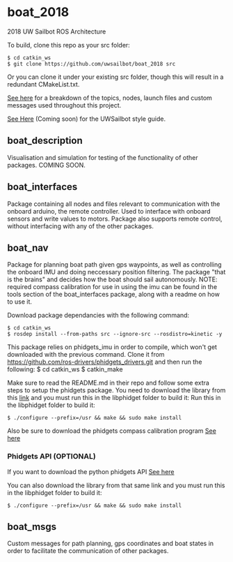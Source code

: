 # boat_2018
2018 UW Sailbot ROS Architecture

To build, clone this repo as your src folder:

	$ cd catkin_ws
	$ git clone https://github.com/uwsailbot/boat_2018 src

Or you can clone it under your existing src folder, though this will result in a redundant CMakeList.txt.


[See here](https://docs.google.com/spreadsheets/d/e/2PACX-1vRJPwn2XdzYAXsQpauvrPZ5q93W5B0C67GXXE5j3xL2SomwScCGoXGPIHMnfCvfF4DZ18LwXwg1yf4g/pubhtml) for a breakdown of the topics, nodes, launch files and custom messages used throughout this project.

[See Here]() (Coming soon) for the UWSailbot style guide.

## boat_description
Visualisation and simulation for testing of the functionality of other packages.  COMING SOON.

## boat_interfaces
Package containing all nodes and files relevant to communication with the onboard arduino, the remote controller.  Used to interface with onboard sensors and write values to motors.  Package also supports remote control, without interfacing with any of the other packages.

## boat_nav 
Package for planning boat path given gps waypoints, as well as controlling the onboard IMU and doing neccessary position filtering.  The package "that is the brains" and decides how the boat should sail autonomously.  NOTE: required compass calibration for use in using the imu can be found in the tools section of the boat_interfaces package, along with a readme on how to use it.

 Download package dependancies with the following command:

	$ cd catkin_ws
	$ rosdep install --from-paths src --ignore-src --rosdistro=kinetic -y
	
This package relies on phidgets_imu in order to compile, which won't get downloaded with the previous command.  Clone it from https://github.com/ros-drivers/phidgets_drivers.git and then run the following:
	$ cd catkin_ws
	$ catkin_make

Make sure to read the README.md in their repo and follow some extra steps to setup the phidgets package.
You need to download the library from this [link](https://www.phidgets.com/downloads/phidget22/libraries/linux/libphidget22.tar.gz) and you must run this in the libphidget folder to build it:
Run this in the libphidget folder to build it:
	
	$ ./configure --prefix=/usr && make && sudo make install

Also be sure to download the phidgets compass calibration program [See here](https://www.phidgets.com/?tier=3&catid=10&pcid=8&prodid=32)

### Phidgets API (OPTIONAL)
If you want to download the python phidgets API [See here](https://www.phidgets.com/docs/Language_-_Python#Install_Phidget_Python_module_for_Linux)

You can also download the library from that same link and you must run this in the libphidget folder to build it:

	$ ./configure --prefix=/usr && make && sudo make install

## boat_msgs
Custom messages for path planning, gps coordinates and boat states in order to facilitate the communication of other packages.
